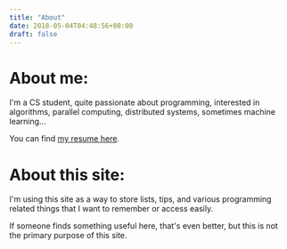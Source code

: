 ```yaml
---
title: "About"
date: 2018-05-04T04:48:56+08:00
draft: false
---
```


# About me:

I'm a CS student, quite passionate about programming, interested in
algorithms, parallel computing, distributed systems, sometimes machine
learning...

You can find [my resume here](https://resume.alarsyo.com/resume.pdf).

# About this site:

I'm using this site as a way to store lists, tips, and various
programming related things that I want to remember or access easily.

If someone finds something useful here, that's even better, but this
is not the primary purpose of this site.
